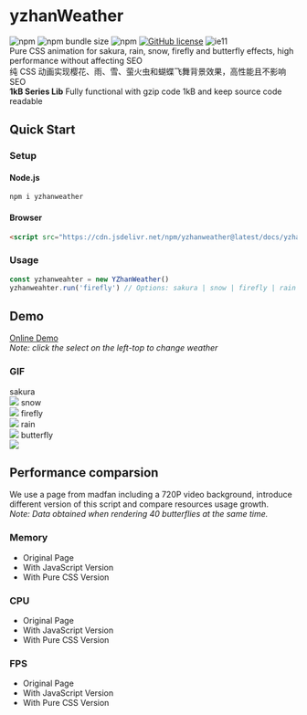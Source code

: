 # yzhanWeather
![npm](https://img.shields.io/npm/v/yzhanweather)
![npm bundle size](https://img.shields.io/bundlephobia/minzip/yzhanweather)
![npm](https://img.shields.io/npm/dt/yzhanweather)
[![GitHub license](https://img.shields.io/github/license/mantoufan/yzhanweather)](https://github.com/mantoufan/yzhanweather/blob/main/LICENSE)
![ie11](https://img.shields.io/badge/IE-11-skyblue)  
Pure CSS animation for sakura, rain, snow, firefly and butterfly effects, high performance without affecting SEO   
纯 CSS 动画实现樱花、雨、雪、萤火虫和蝴蝶飞舞背景效果，高性能且不影响 SEO  
**1kB Series Lib** Fully functional with gzip code 1kB and keep source code readable
## Quick Start
### Setup
#### Node.js
```javascript
npm i yzhanweather
```
#### Browser
```html
<script src="https://cdn.jsdelivr.net/npm/yzhanweather@latest/docs/yzhanweather.min.js"></script>
```
### Usage
```javascript 
const yzhanweahter = new YZhanWeather()
yzhanweahter.run('firefly') // Options: sakura | snow | firefly | rain | butterfly 
```
## Demo
[Online Demo](https://mantoufan.github.io/yzhanWeather/)  
*Note: click the select on the left-top to change weather*

### GIF
sakura  
![](https://s2.loli.net/2023/02/26/FXZwUh5pA3P6xHT.gif)
snow  
![](https://s2.loli.net/2023/02/26/TKJy1qS9LHgntFC.gif)
firefly   
![](https://s2.loli.net/2023/02/26/DnhjpbHgPizZrw2.gif)
rain  
![](https://s2.loli.net/2023/02/26/X2RjoHuw18SslxD.gif)
butterfly   
![](https://s2.loli.net/2023/02/26/QlyUdq3jeRThkNZ.gif)
 

## Performance comparsion
We use a page from madfan including a 720P video background, introduce different version of this script and compare resources usage growth.  
*Note: Data obtained when rendering 40 butterflies at the same time.*
### Memory
- Original Page
- With JavaScript Version
- With Pure CSS Version
### CPU
- Original Page
- With JavaScript Version
- With Pure CSS Version
### FPS
- Original Page
- With JavaScript Version
- With Pure CSS Version